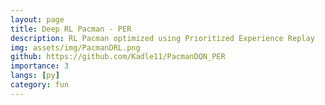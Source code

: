```yaml
---
layout: page
title: Deep RL Pacman - PER
description: RL Pacman optimized using Prioritized Experience Replay
img: assets/img/PacmanDRL.png
github: https://github.com/Kadle11/PacmanDQN_PER 
importance: 3
langs: [py]
category: fun
---
```

